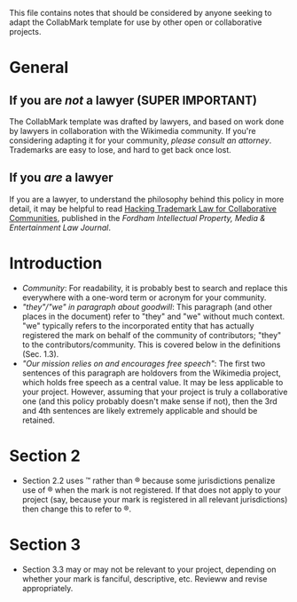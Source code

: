 This file contains notes that should be considered by anyone seeking to adapt the CollabMark template for use by other open or collaborative projects.
# General
## If you are _not_ a lawyer (SUPER IMPORTANT)
The CollabMark template was drafted by lawyers, and based on work done by lawyers in collaboration with the Wikimedia community. If you're considering adapting it for your community, _please consult an attorney_. Trademarks are easy to lose, and hard to get back once lost.
## If you _are_ a lawyer
If you are a lawyer, to understand the philosophy behind this policy in more detail, it may be helpful to read [Hacking Trademark Law for Collaborative Communities](http://papers.ssrn.com/sol3/papers.cfm?abstract_id=2476779), published in the _Fordham Intellectual Property, Media & Entertainment Law Journal_.
# Introduction
* _Community_: For readability, it is probably best to search and replace this everywhere with a one-word term or acronym for your community.
* _"they"/"we" in paragraph about goodwill_: This paragraph (and other places in the document) refer to "they" and "we" without much context. "we" typically refers to the incorporated entity that has actually registered the mark on behalf of the community of contributors; "they" to the contributors/community. This is covered below in the definitions (Sec. 1.3).
* _"Our mission relies on and encourages free speech"_: The first two sentences of this paragraph are holdovers from the Wikimedia project, which holds free speech as a central value. It may be less applicable to your project. However, assuming that your project is truly a collaborative one (and this policy probably doesn't make sense if not), then the 3rd and 4th sentences are likely extremely applicable and should be retained.

# Section 2
* Section 2.2 uses ™ rather than ® because some jurisdictions penalize use of ® when the mark is not registered. If that does not apply to your project (say, because your mark is registered in all relevant jurisdictions) then change this to refer to ®.

# Section 3
* Section 3.3 may or may not be relevant to your project, depending on whether your mark is fanciful, descriptive, etc. Revieww and revise appropriately.
